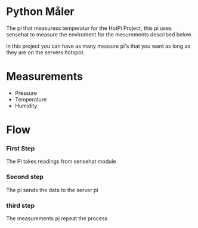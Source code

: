 # Python Måler

The pi that measuress temperatur for the HotPi Project, this pi uses sensehat to measure the enviroment for the mesurements described below.

in this project you can have as many measure pi's that you want as long as they are on the servers hotspot.

# Measurements

- Pressure
- Temperature
- Humidity

# Flow

### First Step

The Pi takes readings from sensehat module

### Second step

The pi sends the data to the server pi

### third step

The measurements pi repeat the process
